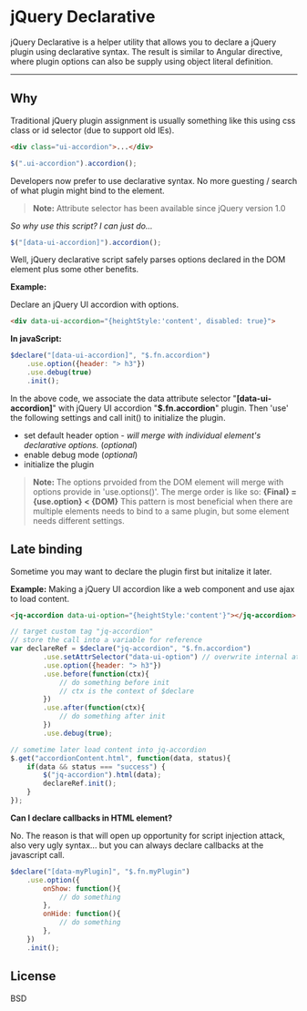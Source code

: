 jQuery Declarative
=======

jQuery Declarative is a helper utility that allows you to declare a jQuery plugin using declarative syntax.
The result is similar to Angular directive, where plugin options can also be supply using object literal definition. 

----

Why
---
Traditional jQuery plugin assignment is usually something like this using css class or id selector (due to support old IEs).
```html
<div class="ui-accordion">...</div>
```
```javascript
$(".ui-accordion").accordion();
```

Developers now prefer to use declarative syntax. No more guesting / search of what plugin might bind to the element.

 > **Note:** Attribute selector has been available since jQuery version 1.0

*So why use this script?  I can just do...*
```javascript
$("[data-ui-accordion]").accordion();
```
Well, jQuery declarative script safely parses options declared in the DOM element plus some other benefits.

**Example:**

Declare an jQuery UI accordion with options.

```html
<div data-ui-accordion="{heightStyle:'content', disabled: true}">
```
**In javaScript:**

```javascript
$declare("[data-ui-accordion]", "$.fn.accordion")
	.use.option({header: "> h3"})
	.use.debug(true)
	.init();
```
In the above code, we associate the data attribute selector "**[data-ui-accordion]**" with jQuery UI accordion "**$.fn.accordion**" plugin. Then 'use' the following settings and call init() to initialize the plugin.

 - set default header option - *will merge with individual element's declarative options.*  (*optional*)
 - enable debug mode (*optional*)
 - initialize the plugin
 
> **Note:**
> The options prvoided from the DOM element will merge with options provide in 'use.options()'.
> The merge order is like so:  **{Final} = {use.option} < {DOM}**
> This pattern is most beneficial when there are multiple elements needs to bind to a same plugin, but some element needs different settings.

Late binding
----------------

Sometime you may want to declare the plugin first but initalize it later. 

**Example:** 
Making a jQuery UI accordion like a web component and use ajax to load content.

```html
<jq-accordion data-ui-option="{heightStyle:'content'}"></jq-accordion>
```

```javascript
// target custom tag "jq-accordion"
// store the call into a variable for reference
var declareRef = $declare("jq-accordion", "$.fn.accordion")
		.use.setAttrSelector("data-ui-option") // overwrite internal attribute selector 
		.use.option({header: "> h3"})
		.use.before(function(ctx){
			// do something before init
			// ctx is the context of $declare
		})
		.use.after(function(ctx){
			// do something after init
		})
		.use.debug(true);

// sometime later load content into jq-accordion 
$.get("accordionContent.html", function(data, status){
	if(data && status === "success") {
		$("jq-accordion").html(data);
		declareRef.init();	
	}
});

```

**Can I declare callbacks in HTML element?**

No. The reason is that will open up opportunity for script injection attack, also very ugly syntax...
but you can always declare callbacks at the javascript call.

```javascript
$declare("[data-myPlugin]", "$.fn.myPlugin")
	.use.option({
		onShow: function(){
			// do something
		},
		onHide: function(){
			// do something
		},
	})
	.init();
```

License
----

BSD